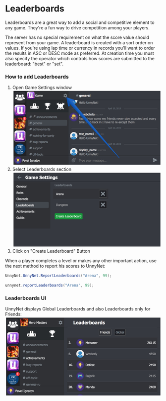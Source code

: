 # Leaderboards

Leaderboards are a great way to add a social and competitive element to any game. They're a fun way to drive competition among your players.

The server has no special requirement on what the score value should represent from your game. A leaderboard is created with a sort order on values. If you're using lap time or currency in records you'll want to order the results in ASC or DESC mode as preferred. At creation time you must also specify the operator which controls how scores are submitted to the leaderboard: "best" or "set".

### How to add Leaderboards
1.  Open Game Settings window
    ![Screenshot](../img/game_settings.jpg)
2.  Select Leaderboards section
    ![Screenshot](../img/leaders.jpg)
3.  Click on "Create Leaderboard" Button
    
When a player completes a level or makes any other important action, use the next method to report his scores to UnnyNet:

```csharp fct_label="Unity"
UnnyNet.UnnyNet.ReportLeaderboards("Arena", 99);
```

```java fct_label="Java"
unnynet.reportLeaderboards("Arena", 99);
```
    

### Leaderboards UI
UnnyNet displays Global Leaderboards and also Leaderboards only for Friends:
    ![Screenshot](../img/leaders_2.jpg)
